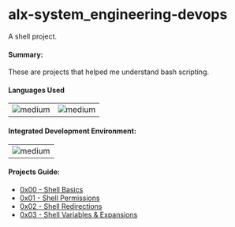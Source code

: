 # alx-system_engineering-devops
A shell project.

<h4>Summary: </h4>
These are projects that helped me understand bash scripting.

<h4>Languages Used</h4>
<table>
  <tr>
    <td><img alt="medium" src="https://img.shields.io/badge/Shell_Script-121011?style=for-the-badge&logo=gnu-bash&logoColor=white"></td>
    <td><img alt="medium" src="https://img.shields.io/badge/Markdown-000000?style=for-the-badge&logo=markdown&logoColor=white"></td>
  </tr>
</table>

<h4>Integrated Development Environment:</h4>
<table>
  <tr>
<td><img alt="medium" src="https://img.shields.io/badge/Emacs-%237F5AB6.svg?&style=for-the-badge&logo=gnu-emacs&logoColor=white"></td>
  </tr>
</table>

<h4>Projects Guide: </h4>

* [0x00 - Shell Basics](./0x00-shell_basics)
* [0x01 - Shell Permissions](./0x01-shell_permissions)
* [0x02 - Shell Redirections](./0x02-shell_redirections)
* [0x03 - Shell Variables & Expansions](./0x03-shell_variables_expansions)
